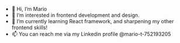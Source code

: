 - 👋 Hi, I’m Mario
- 👀 I’m interested in frontend development and design.
- 🌱 I’m currently learning React framework, and sharpening my other frontend skills!
- 📫 You can reach me via my Linkedin profile @mario-t-752193205

<!---
matadic/matadic is a ✨ special ✨ repository because its `README.md` (this file) appears on your GitHub profile.
You can click the Preview link to take a look at your changes.
--->
